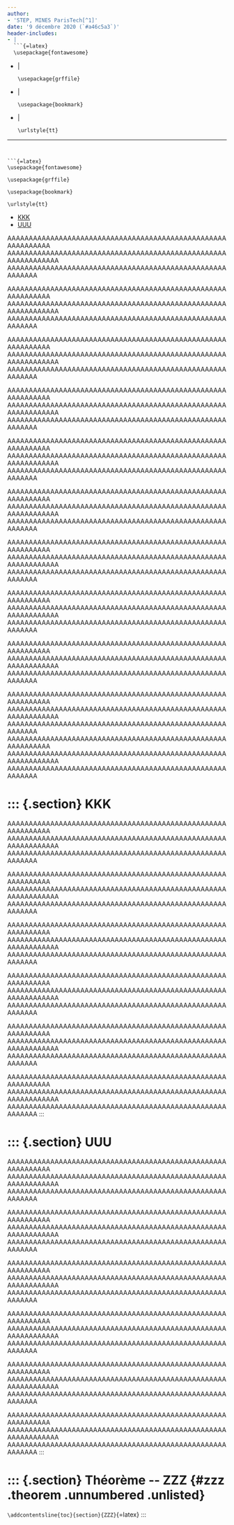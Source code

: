 ```yaml
---
author:
- 'STEP, MINES ParisTech[^1]'
date: '9 décembre 2020 (`#a46c5a3`)'
header-includes:
- |
  ```{=latex}
  \usepackage{fontawesome}
  ```
- |
  ```{=latex}
  \usepackage{grffile}
  ```
- |
  ```{=latex}
  \usepackage{bookmark}
  ```
- |
  ```{=latex}
  \urlstyle{tt}
  ```
---
```


```{=latex}
\usepackage{fontawesome}
```

```{=latex}
\usepackage{grffile}
```

```{=latex}
\usepackage{bookmark}
```

```{=latex}
\urlstyle{tt}
```

-   [KKK](#kkk)
-   [UUU](#uuu)

AAAAAAAAAAAAAAAAAAAAAAAAAAAAAAAAAAAAAAAAAAAAAAAAAAAAAAAAAAAAA
AAAAAAAAAAAAAAAAAAAAAAAAAAAAAAAAAAAAAAAAAAAAAAAAAAAAAAAAAAAAAAA
AAAAAAAAAAAAAAAAAAAAAAAAAAAAAAAAAAAAAAAAAAAAAAAAAAAAAAAAAA

AAAAAAAAAAAAAAAAAAAAAAAAAAAAAAAAAAAAAAAAAAAAAAAAAAAAAAAAAAAAA
AAAAAAAAAAAAAAAAAAAAAAAAAAAAAAAAAAAAAAAAAAAAAAAAAAAAAAAAAAAAAAA
AAAAAAAAAAAAAAAAAAAAAAAAAAAAAAAAAAAAAAAAAAAAAAAAAAAAAAAAAA

AAAAAAAAAAAAAAAAAAAAAAAAAAAAAAAAAAAAAAAAAAAAAAAAAAAAAAAAAAAAA
AAAAAAAAAAAAAAAAAAAAAAAAAAAAAAAAAAAAAAAAAAAAAAAAAAAAAAAAAAAAAAA
AAAAAAAAAAAAAAAAAAAAAAAAAAAAAAAAAAAAAAAAAAAAAAAAAAAAAAAAAA

AAAAAAAAAAAAAAAAAAAAAAAAAAAAAAAAAAAAAAAAAAAAAAAAAAAAAAAAAAAAA
AAAAAAAAAAAAAAAAAAAAAAAAAAAAAAAAAAAAAAAAAAAAAAAAAAAAAAAAAAAAAAA
AAAAAAAAAAAAAAAAAAAAAAAAAAAAAAAAAAAAAAAAAAAAAAAAAAAAAAAAAA

AAAAAAAAAAAAAAAAAAAAAAAAAAAAAAAAAAAAAAAAAAAAAAAAAAAAAAAAAAAAA
AAAAAAAAAAAAAAAAAAAAAAAAAAAAAAAAAAAAAAAAAAAAAAAAAAAAAAAAAAAAAAA
AAAAAAAAAAAAAAAAAAAAAAAAAAAAAAAAAAAAAAAAAAAAAAAAAAAAAAAAAA

AAAAAAAAAAAAAAAAAAAAAAAAAAAAAAAAAAAAAAAAAAAAAAAAAAAAAAAAAAAAA
AAAAAAAAAAAAAAAAAAAAAAAAAAAAAAAAAAAAAAAAAAAAAAAAAAAAAAAAAAAAAAA
AAAAAAAAAAAAAAAAAAAAAAAAAAAAAAAAAAAAAAAAAAAAAAAAAAAAAAAAAA

AAAAAAAAAAAAAAAAAAAAAAAAAAAAAAAAAAAAAAAAAAAAAAAAAAAAAAAAAAAAA
AAAAAAAAAAAAAAAAAAAAAAAAAAAAAAAAAAAAAAAAAAAAAAAAAAAAAAAAAAAAAAA
AAAAAAAAAAAAAAAAAAAAAAAAAAAAAAAAAAAAAAAAAAAAAAAAAAAAAAAAAA

AAAAAAAAAAAAAAAAAAAAAAAAAAAAAAAAAAAAAAAAAAAAAAAAAAAAAAAAAAAAA
AAAAAAAAAAAAAAAAAAAAAAAAAAAAAAAAAAAAAAAAAAAAAAAAAAAAAAAAAAAAAAA
AAAAAAAAAAAAAAAAAAAAAAAAAAAAAAAAAAAAAAAAAAAAAAAAAAAAAAAAAA

AAAAAAAAAAAAAAAAAAAAAAAAAAAAAAAAAAAAAAAAAAAAAAAAAAAAAAAAAAAAA
AAAAAAAAAAAAAAAAAAAAAAAAAAAAAAAAAAAAAAAAAAAAAAAAAAAAAAAAAAAAAAA
AAAAAAAAAAAAAAAAAAAAAAAAAAAAAAAAAAAAAAAAAAAAAAAAAAAAAAAAAA

AAAAAAAAAAAAAAAAAAAAAAAAAAAAAAAAAAAAAAAAAAAAAAAAAAAAAAAAAAAAA
AAAAAAAAAAAAAAAAAAAAAAAAAAAAAAAAAAAAAAAAAAAAAAAAAAAAAAAAAAAAAAA
AAAAAAAAAAAAAAAAAAAAAAAAAAAAAAAAAAAAAAAAAAAAAAAAAAAAAAAAAA
AAAAAAAAAAAAAAAAAAAAAAAAAAAAAAAAAAAAAAAAAAAAAAAAAAAAAAAAAAAAA
AAAAAAAAAAAAAAAAAAAAAAAAAAAAAAAAAAAAAAAAAAAAAAAAAAAAAAAAAAAAAAA
AAAAAAAAAAAAAAAAAAAAAAAAAAAAAAAAAAAAAAAAAAAAAAAAAAAAAAAAAA

::: {.section}
KKK
===

AAAAAAAAAAAAAAAAAAAAAAAAAAAAAAAAAAAAAAAAAAAAAAAAAAAAAAAAAAAAA
AAAAAAAAAAAAAAAAAAAAAAAAAAAAAAAAAAAAAAAAAAAAAAAAAAAAAAAAAAAAAAA
AAAAAAAAAAAAAAAAAAAAAAAAAAAAAAAAAAAAAAAAAAAAAAAAAAAAAAAAAA

AAAAAAAAAAAAAAAAAAAAAAAAAAAAAAAAAAAAAAAAAAAAAAAAAAAAAAAAAAAAA
AAAAAAAAAAAAAAAAAAAAAAAAAAAAAAAAAAAAAAAAAAAAAAAAAAAAAAAAAAAAAAA
AAAAAAAAAAAAAAAAAAAAAAAAAAAAAAAAAAAAAAAAAAAAAAAAAAAAAAAAAA

AAAAAAAAAAAAAAAAAAAAAAAAAAAAAAAAAAAAAAAAAAAAAAAAAAAAAAAAAAAAA
AAAAAAAAAAAAAAAAAAAAAAAAAAAAAAAAAAAAAAAAAAAAAAAAAAAAAAAAAAAAAAA
AAAAAAAAAAAAAAAAAAAAAAAAAAAAAAAAAAAAAAAAAAAAAAAAAAAAAAAAAA

AAAAAAAAAAAAAAAAAAAAAAAAAAAAAAAAAAAAAAAAAAAAAAAAAAAAAAAAAAAAA
AAAAAAAAAAAAAAAAAAAAAAAAAAAAAAAAAAAAAAAAAAAAAAAAAAAAAAAAAAAAAAA
AAAAAAAAAAAAAAAAAAAAAAAAAAAAAAAAAAAAAAAAAAAAAAAAAAAAAAAAAA

AAAAAAAAAAAAAAAAAAAAAAAAAAAAAAAAAAAAAAAAAAAAAAAAAAAAAAAAAAAAA
AAAAAAAAAAAAAAAAAAAAAAAAAAAAAAAAAAAAAAAAAAAAAAAAAAAAAAAAAAAAAAA
AAAAAAAAAAAAAAAAAAAAAAAAAAAAAAAAAAAAAAAAAAAAAAAAAAAAAAAAAA

AAAAAAAAAAAAAAAAAAAAAAAAAAAAAAAAAAAAAAAAAAAAAAAAAAAAAAAAAAAAA
AAAAAAAAAAAAAAAAAAAAAAAAAAAAAAAAAAAAAAAAAAAAAAAAAAAAAAAAAAAAAAA
AAAAAAAAAAAAAAAAAAAAAAAAAAAAAAAAAAAAAAAAAAAAAAAAAAAAAAAAAA
:::

::: {.section}
UUU
===

AAAAAAAAAAAAAAAAAAAAAAAAAAAAAAAAAAAAAAAAAAAAAAAAAAAAAAAAAAAAA
AAAAAAAAAAAAAAAAAAAAAAAAAAAAAAAAAAAAAAAAAAAAAAAAAAAAAAAAAAAAAAA
AAAAAAAAAAAAAAAAAAAAAAAAAAAAAAAAAAAAAAAAAAAAAAAAAAAAAAAAAA

AAAAAAAAAAAAAAAAAAAAAAAAAAAAAAAAAAAAAAAAAAAAAAAAAAAAAAAAAAAAA
AAAAAAAAAAAAAAAAAAAAAAAAAAAAAAAAAAAAAAAAAAAAAAAAAAAAAAAAAAAAAAA
AAAAAAAAAAAAAAAAAAAAAAAAAAAAAAAAAAAAAAAAAAAAAAAAAAAAAAAAAA

AAAAAAAAAAAAAAAAAAAAAAAAAAAAAAAAAAAAAAAAAAAAAAAAAAAAAAAAAAAAA
AAAAAAAAAAAAAAAAAAAAAAAAAAAAAAAAAAAAAAAAAAAAAAAAAAAAAAAAAAAAAAA
AAAAAAAAAAAAAAAAAAAAAAAAAAAAAAAAAAAAAAAAAAAAAAAAAAAAAAAAAA

AAAAAAAAAAAAAAAAAAAAAAAAAAAAAAAAAAAAAAAAAAAAAAAAAAAAAAAAAAAAA
AAAAAAAAAAAAAAAAAAAAAAAAAAAAAAAAAAAAAAAAAAAAAAAAAAAAAAAAAAAAAAA
AAAAAAAAAAAAAAAAAAAAAAAAAAAAAAAAAAAAAAAAAAAAAAAAAAAAAAAAAA

AAAAAAAAAAAAAAAAAAAAAAAAAAAAAAAAAAAAAAAAAAAAAAAAAAAAAAAAAAAAA
AAAAAAAAAAAAAAAAAAAAAAAAAAAAAAAAAAAAAAAAAAAAAAAAAAAAAAAAAAAAAAA
AAAAAAAAAAAAAAAAAAAAAAAAAAAAAAAAAAAAAAAAAAAAAAAAAAAAAAAAAA

AAAAAAAAAAAAAAAAAAAAAAAAAAAAAAAAAAAAAAAAAAAAAAAAAAAAAAAAAAAAA
AAAAAAAAAAAAAAAAAAAAAAAAAAAAAAAAAAAAAAAAAAAAAAAAAAAAAAAAAAAAAAA
AAAAAAAAAAAAAAAAAAAAAAAAAAAAAAAAAAAAAAAAAAAAAAAAAAAAAAAAAA
:::

::: {.section}
Théorème -- ZZZ {#zzz .theorem .unnumbered .unlisted}
===============

`\addcontentsline{toc}{section}{ZZZ}`{=latex}
:::

[^1]: Ce document est un des produits du projet [$\mbox{\faGithub}$
    `boisgera/CDIS`](https://github.com/), initié par la collaboration
    de [(S)ébastien
    Boisgérault](mailto:sebastien.boisgerault@mines-paristech.fr)
    (CAOR), [(T)homas Romary](mailto:thomas.romary@mines-paristech.fr)
    et [(E)milie Chautru](mailto:emilie.chautru@mines-paristech.fr)
    (GEOSCIENCES), [(P)auline
    Bernard](mailto:pauline.bernard@mines-paristech.fr) (CAS), avec la
    contribution de [Gabriel
    Stoltz](mailto:gabriel-stolz@mines-paristech.fr) (Ecole des Ponts
    ParisTech, CERMICS). Il est mis à disposition selon les termes de
    [la licence Creative Commons "attribution -- pas d'utilisation
    commerciale -- partage dans les mêmes conditions" 4.0
    internationale](http://creativecommons.org/licenses/by-nc-sa/).
